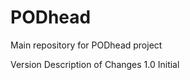 PODhead
=======
Main repository for PODhead project

Version                              Description of Changes
1.0                                  Initial 
